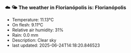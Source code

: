 ### ☁️ 🌤️  The weather in Florianópolis is: Florianópolis

- Temperature: 11.13°C
- On flesh: 9.11°C
- Relative air humidity: 31%
- Rain: 0.0 mm
- Description: Clear sky
- last updated: 2025-06-24T14:18:20.846523
